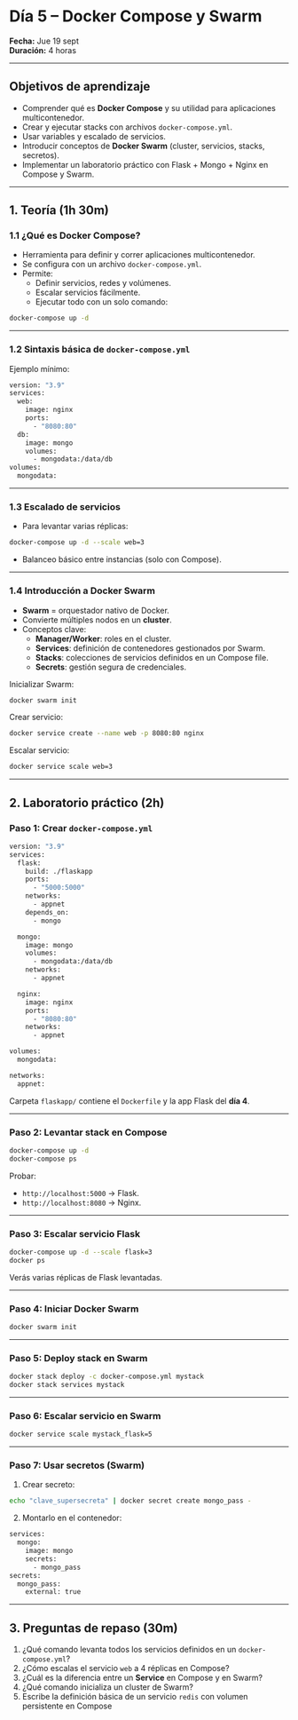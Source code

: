 #  Día 5 – Docker Compose y Swarm

**Fecha:** Jue 19 sept  
**Duración:** 4 horas

---

##  Objetivos de aprendizaje

- Comprender qué es **Docker Compose** y su utilidad para aplicaciones multicontenedor.
- Crear y ejecutar stacks con archivos `docker-compose.yml`.
- Usar variables y escalado de servicios.
- Introducir conceptos de **Docker Swarm** (cluster, servicios, stacks, secretos).
- Implementar un laboratorio práctico con Flask + Mongo + Nginx en Compose y Swarm.

---

## 1. Teoría (1h 30m)

### 1.1 ¿Qué es Docker Compose?

- Herramienta para definir y correr aplicaciones multicontenedor.
- Se configura con un archivo `docker-compose.yml`.
- Permite:
    - Definir servicios, redes y volúmenes.
    - Escalar servicios fácilmente.
    - Ejecutar todo con un solo comando:
```bash
docker-compose up -d
```

---

### 1.2 Sintaxis básica de `docker-compose.yml`

Ejemplo mínimo:

```bash
version: "3.9"
services:
  web:
    image: nginx
    ports:
      - "8080:80"
  db:
    image: mongo
    volumes:
      - mongodata:/data/db
volumes:
  mongodata:
```

---

### 1.3 Escalado de servicios

- Para levantar varias réplicas:

```bash
docker-compose up -d --scale web=3
```

- Balanceo básico entre instancias (solo con Compose).

---

### 1.4 Introducción a Docker Swarm

- **Swarm** = orquestador nativo de Docker.
- Convierte múltiples nodos en un **cluster**.
- Conceptos clave:
    - **Manager/Worker**: roles en el cluster.
    - **Services**: definición de contenedores gestionados por Swarm.
    - **Stacks**: colecciones de servicios definidos en un Compose file.
    - **Secrets**: gestión segura de credenciales.

Inicializar Swarm:

```bash
docker swarm init
```

Crear servicio:

```bash
docker service create --name web -p 8080:80 nginx
```

Escalar servicio:

```bash
docker service scale web=3
```

---

## 2. Laboratorio práctico (2h)

### Paso 1: Crear `docker-compose.yml`

```bash
version: "3.9"
services:
  flask:
    build: ./flaskapp
    ports:
      - "5000:5000"
    networks:
      - appnet
    depends_on:
      - mongo

  mongo:
    image: mongo
    volumes:
      - mongodata:/data/db
    networks:
      - appnet

  nginx:
    image: nginx
    ports:
      - "8080:80"
    networks:
      - appnet

volumes:
  mongodata:

networks:
  appnet:
```

Carpeta `flaskapp/` contiene el `Dockerfile` y la app Flask del **día 4**.

---

### Paso 2: Levantar stack en Compose

```bash
docker-compose up -d
docker-compose ps
```

Probar:

- `http://localhost:5000` → Flask.
- `http://localhost:8080` → Nginx.

---

### Paso 3: Escalar servicio Flask

```bash
docker-compose up -d --scale flask=3
docker ps
```

Verás varias réplicas de Flask levantadas.

---

### Paso 4: Iniciar Docker Swarm

```bash
docker swarm init
```

---

### Paso 5: Deploy stack en Swarm

```bash
docker stack deploy -c docker-compose.yml mystack
docker stack services mystack
```

---

### Paso 6: Escalar servicio en Swarm

```bash
docker service scale mystack_flask=5
```

---

### Paso 7: Usar secretos (Swarm)

1. Crear secreto:

```bash
echo "clave_supersecreta" | docker secret create mongo_pass -
```

2. Montarlo en el contenedor:

```bash
services:
  mongo:
    image: mongo
    secrets:
      - mongo_pass
secrets:
  mongo_pass:
    external: true
```

---

## 3. Preguntas de repaso (30m)

1. ¿Qué comando levanta todos los servicios definidos en un `docker-compose.yml`?
2. ¿Cómo escalas el servicio `web` a 4 réplicas en Compose?
3. ¿Cuál es la diferencia entre un **Service** en Compose y en Swarm?
4. ¿Qué comando inicializa un cluster de Swarm?
5. Escribe la definición básica de un servicio `redis` con volumen persistente en Compose

